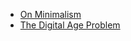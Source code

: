 - [On Minimalism](./_posts/2025-03-09-on-minimalism.md)
- [The Digital Age Problem](./_posts/2025-02-15-the-digital-age-problem.md)

